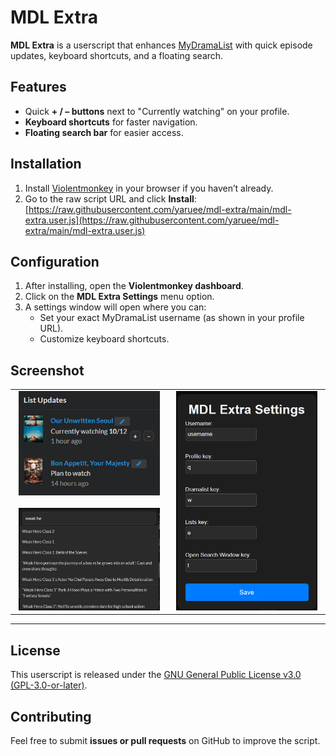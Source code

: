 # MDL Extra

**MDL Extra** is a userscript that enhances [MyDramaList](https://mydramalist.com) with quick episode updates, keyboard shortcuts, and a floating search.

## Features

- Quick **+ / – buttons** next to "Currently watching" on your profile.
- **Keyboard shortcuts** for faster navigation.
- **Floating search bar** for easier access.

## Installation

1. Install [Violentmonkey](https://violentmonkey.github.io/) in your browser if you haven’t already.
2. Go to the raw script URL and click **Install**:  
   [https://raw.githubusercontent.com/yaruee/mdl-extra/main/mdl-extra.user.js](https://raw.githubusercontent.com/yaruee/mdl-extra/main/mdl-extra.user.js)

## Configuration

1. After installing, open the **Violentmonkey dashboard**.
2. Click on the **MDL Extra Settings** menu option.
3. A settings window will open where you can:
   - Set your exact MyDramaList username (as shown in your profile URL).
   - Customize keyboard shortcuts.

## Screenshot
<table>
  <tr>
    <!-- Left column (Buttons + Search stacked) -->
    <td align="center" width="50%">
      <img src="https://github.com/yaruee/mdl-extra/blob/main/images/buttons.png?raw=true" width="95%" /><br><br>
      <img src="https://github.com/yaruee/mdl-extra/blob/main/images/floating%20search.png?raw=true" width="95%" />
    </td>
    <!-- Right column (Settings spans both rows) -->
    <td align="center" width="50%">
      <img src="https://github.com/yaruee/mdl-extra/blob/main/images/settings.png?raw=true" width="95%" />
    </td>
  </tr>
</table>

---

## License

This userscript is released under the [GNU General Public License v3.0 (GPL-3.0-or-later)](https://github.com/yaruee/mdl-extra/blob/main/LICENSE).

## Contributing

Feel free to submit **issues or pull requests** on GitHub to improve the script.
